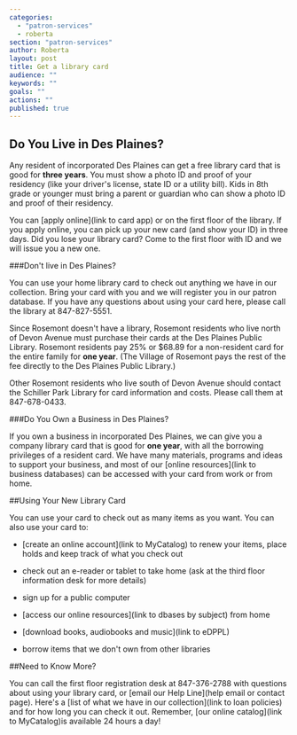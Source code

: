 ```yaml
---
categories: 
  - "patron-services"
  - roberta
section: "patron-services"
author: Roberta
layout: post
title: Get a library card
audience: ""
keywords: ""
goals: ""
actions: ""
published: true
---
```


## Do You Live in Des Plaines?

Any resident of incorporated Des Plaines can get a free library card that is good for **three years**. You must show a photo ID and proof of your residency (like your driver's license, state ID or a utility bill). Kids in 8th grade or younger must bring a parent or guardian who can show a photo ID and proof of their residency.

You can [apply online](link to card app) or on the first floor of the library. If you apply online, you can pick up your new card (and show your ID) in three days. Did you lose your library card? Come to the first floor with ID and we will issue you a new one.

###Don't live in Des Plaines? 

You can use your home library card to check out anything we have in our collection. Bring your card with you and we will register you in our patron database. If you have any questions about using your card here, please call the library at 847-827-5551.

Since Rosemont doesn't have a library, Rosemont residents who live north of Devon Avenue must purchase their cards at the Des Plaines Public Library. Rosemont residents pay 25% or $68.89 for a non-resident card for the entire family for **one year**. (The Village of Rosemont pays the rest of the fee directly to the Des Plaines Public Library.)

Other Rosemont residents who live south of Devon Avenue should contact the Schiller Park Library for card information and costs. Please call them at 847-678-0433.

###Do You Own a Business in Des Plaines?

If you own a business in incorporated Des Plaines, we can give you a company library card that is good for **one year**, with all the borrowing privileges of a resident card. We have many materials, programs and ideas to support your business, and most of our [online resources](link to business databases) can be accessed with your card from work or from home.


##Using Your New Library Card

You can use your card to check out as many items as you want. You can also use your card to:

- [create an online account](link to MyCatalog) to renew your items, place holds and keep track of what you check out

- check out an e-reader or tablet to take home (ask at the third floor information desk for more details)

- sign up for a public computer

- [access our online resources](link to dbases by subject) from home

- [download books, audiobooks and music](link to eDPPL)

- borrow items that we don't own from other libraries

##Need to Know More?

You can call the first floor registration desk at 847-376-2788 with questions about using your library card, or [email our Help Line](help email or contact page). Here's a [list of what we have in our collection](link to loan policies) and for how long you can check it out. Remember, [our online catalog](link to MyCatalog)is available 24 hours a day!